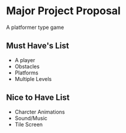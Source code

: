 # Major Project Proposal

A platformer type game

## Must Have's List

- A player
- Obstacles 
- Platforms
- Multiple Levels

## Nice to Have List

- Charcter Animations
- Sound/Music
- Tile Screen
